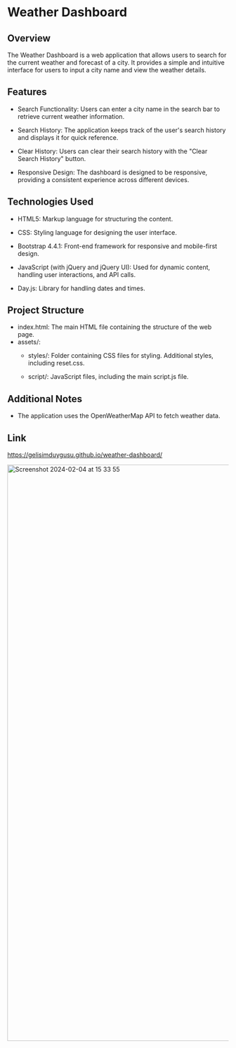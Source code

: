 # Weather Dashboard
## Overview
The Weather Dashboard is a web application that allows users to search for the current weather and forecast of a city. It provides a simple and intuitive interface for users to input a city name and view the weather details.

## Features
* Search Functionality: Users can enter a city name in the search bar to retrieve current weather information.

* Search History: The application keeps track of the user's search history and displays it for quick reference.

* Clear History: Users can clear their search history with the "Clear Search History" button.

* Responsive Design: The dashboard is designed to be responsive, providing a consistent experience across different devices.

## Technologies Used
* HTML5: Markup language for structuring the content.

* CSS: Styling language for designing the user interface.

* Bootstrap 4.4.1: Front-end framework for responsive and mobile-first design.

* JavaScript (with jQuery and jQuery UI): Used for dynamic content, handling user interactions, and API calls.

* Day.js: Library for handling dates and times.


## Project Structure
* index.html: The main HTML file containing the structure of the web page.
* assets/:
    * styles/: Folder containing CSS files for styling. Additional styles, including reset.css.

    * script/: JavaScript files, including the main script.js file.
## Additional Notes
* The application uses the OpenWeatherMap API to fetch weather data.

## Link

https://gelisimduygusu.github.io/weather-dashboard/

<img width="1312" alt="Screenshot 2024-02-04 at 15 33 55" src="https://github.com/gelisimduygusu/weather-dashboard/assets/151784243/843134f2-43c3-4599-ba88-aadf1b9cdc24">



